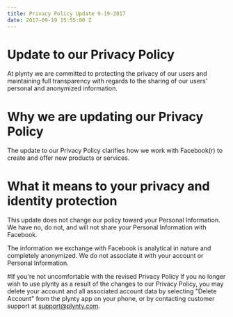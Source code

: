 ```yaml
---
title: Privacy Policy Update 9-19-2017
date: 2017-09-19 15:55:00 Z
---
```


# Update to our Privacy Policy
At plynty we are committed to protecting the privacy of our users and maintaining full transparency with regards to the sharing of our users' personal and anonymized information. 

# Why we are updating our Privacy Policy
The update to our Privacy Policy clarifies how we work with Facebook(r) to create and offer new products or services.

# What it means to your privacy and identity protection
This update does not change our policy toward your Personal Information. We have no, do not, and will not share your Personal Information with Facebook.

The information we exchange with Facebook is analytical in nature and completely anonymized. We do not associate it with your account or Personal Information.

#If you're not uncomfortable with the revised Privacy Policy
If you no longer wish to use plynty as a result of the changes to our Privacy Policy, you may delete your account and all associated account data by selecting "Delete Account" from the plynty app on your phone, or by contacting customer support at support@plynty.com.
